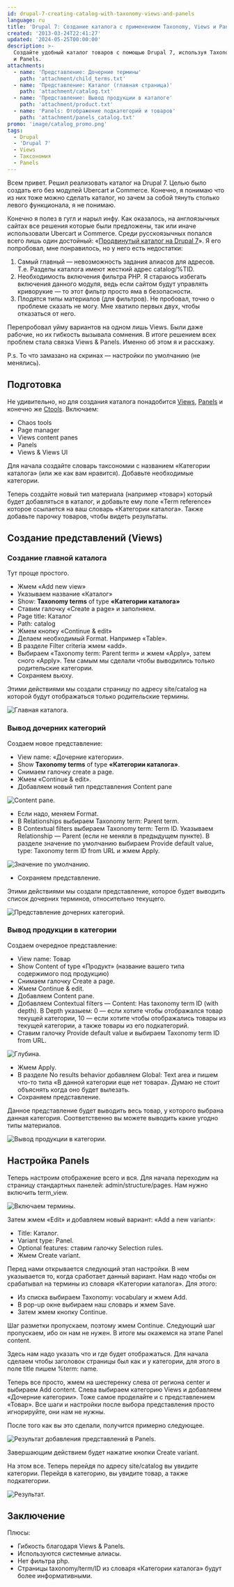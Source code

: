```yaml
---
id: drupal-7-creating-catalog-with-taxonomy-views-and-panels
language: ru
title: 'Drupal 7: Создание каталога с применением Taxonomy, Views и Panels'
created: '2013-03-24T22:41:27'
updated: '2024-05-25T00:00:00'
description: >-
  Создайте удобный каталог товаров с помощью Drupal 7, используя Taxonomy, Views
  и Panels.
attachments:
  - name: 'Представление: Дочерние термины'
    path: 'attachment/child_terms.txt'
  - name: 'Представление: Каталог (главная страница)'
    path: 'attachment/catalog.txt'
  - name: 'Представление: Вывод продукции в каталоге'
    path: 'attachment/product.txt'
  - name: 'Panels: Отображение подкатегорий и товаров'
    path: 'attachment/panels_catalog.txt'
promo: 'image/catalog_promo.png'
tags:
  - Drupal
  - 'Drupal 7'
  - Views
  - Таксономия
  - Panels
---
```


Всем привет. Решил реализовать каталог на Drupal 7. Целью было создать его без
модулей Ubercart и Commerce. Конечно, я понимаю что из них тоже можно сделать
каталог, но зачем за собой тянуть столько левого функционала, я не понимаю.

Конечно я полез в гугл и нарыл инфу. Как оказалось, на англоязычных сайтах все
решения которые были предложены, так или иначе использовали Ubercart и Commerce.
Среди русскоязычных попался всего лишь один
достойный: «[Продвинутый каталог на Drupal 7](http://druit.ru/blogs/views/384)».
Я его попробовал, мне понравилось, но у него есть недостатки:

1. Самый главный — невозможность задания алиасов для адресов. Т.е. Разделы
   каталога имеют жесткий адрес catalog/%TID.
2. Необходимость включения фильтра PHP. Я стараюсь избегать включения данного
   модуля, ведь если сайтом будут управлять криворукие — то этот фильтр просто
   яма в безопасности.
3. Плодятся типы материалов (для фильтров). Не пробовал, точно о проблеме
   сказать не могу. Мне хватило первых двух, чтобы отказаться от него.

Перепробовал уйму вариантов на одном лишь Views. Были даже рабочие, но их
гибкость вызывала сомнения. В итоге решением всех проблем стала связка Views &
Panels. Именно об этом я и расскажу.

P.s. То что замазано на скринах — настройки по умолчанию (не менялись).

## Подготовка

Не удивительно, но для создания каталога
понадобится [Views](http://drupal.org/project/views), [Panels](http://drupal.org/project/panels)
и конечно же [Ctools](http://drupal.org/project/ctools). Включаем:

- Chaos tools
- Page manager
- Views content panes
- Panels
- Views & Views UI

Для начала создайте словарь таксономии с названием «Категории каталога» (или же
как вам нравится). Добавьте необходимые категории.

Теперь создайте новый тип материала (например «товар») который будет добавляться
в каталог, и добавьте ему поле «Term reference» которое ссылается на ваш словарь
«Категории каталога». Также добавьте парочку товаров, чтобы видеть результаты.

## Создание представлений (Views)

### Создание главной каталога

Тут проще простого.

- Жмем «Add new view»
- Указываем название «Каталог»
- Show: **Taxonomy terms** of type **«Категории каталога»**
- Ставим галочку «Create a page» и заполняем.
- Page title: Каталог
- Path: catalog
- Жмем кнопку «Continue & edit»
- Делаем необходимый Format. Например «Table».
- В разделе Filter criteria жмем «add».
- Выбираем «Taxonomy term: Parent term» и жмем «Apply», затем сного «Apply». Тем
  самым мы сделали чтобы выводились только родительские категории.
- Сохраняем вьюху.

Этими действиями мы создали страницу по адресу site/catalog на которой будут
отображаться только родительские термины.

![Главная каталога.](image/1.png)

### Вывод дочерних категорий

Создаем новое представление:

- View name: «Дочерние категории».
- Show **Taxonomy terms** of type **«Категории каталога»**.
- Снимаем галочку create a page.
- Жмем «Continue & edit».
- Добавляем новый тип представления Content pane

![Content pane.](image/2.png)

- Если надо, меняем Format.
- В Relationships выбираем Taxonomy term: Parent term.
- В Contextual filters выбираем Taxonomy term: Term ID. Указываем Relationship —
  Parent (если не меняли в предыдущем пункте). В разделе значение по умолчанию
  выбираем Provide default value, type: Taxonomy term ID from URL и жмем Apply.

![Значение по умолчанию.](image/3.png)

- Сохраняем представление.

Этими действиями мы создали представление, которое будет выводить список
дочерних терминов, относительно текущего.

![Представление дочерних категорий.](image/4.png)

### Вывод продукции в категории

Создаем очередное представление:

- View name: Товар
- Show Content of type «Продукт» (название вашего типа содержимого под
  продукцию)
- Снимаем галочку Create a page.
- Жмем Continue & edit.
- Добавляем Content pane.
- Добавляем Contextual filters — Content: Has taxonomy term ID (with depth). В
  Depth указыем: 0 — если хотите чтобы отображался товар текущей категории, 10 —
  если хотите чтобы отображались товары из текущей категории, а также товары из
  его подкатегорий.
- Ставим галочку Provide default value и выбираем Taxonomy term ID from URL.

![Глубина.](image/5.png)

- Жмем Apply.
- В разделе No results behavior добавляем Global: Text area и пишем что-то типа
  «В данной категории еще нет товара». Думаю не стоит объяснять когда оно будет
  вылезать.
- Сохраняем представление.

Данное представление будет выводить весь товар, у которого выбрана данная
категория. Соответственно вы можете выводить какие угодно типы материалов.

![Вывод продукции в категории.](image/6.png)

## Настройка Panels

Теперь настроим отображение всего и вся. Для начала переходим на страницу
стандартных панелей: admin/structure/pages. Нам нужно включить term_view.

![Включаем термины.](image/7.png)

Затем жмем «Edit» и добавляем новый вариант: «Add a new variant»:

- Title: Каталог.
- Variant type: Panel.
- Optional features: ставим галочку Selection rules.
- Жмем Create variant.

Перед нами открывается следующий этап настройки. В нем указывается то, когда
сработает данный вариант. Нам надо чтобы он срабатывал на термины из словаря
«Категории каталога». Для этого:

- Из списка выбираем Taxonomy: vocabulary и жмем Add.
- В pop-up окне выбираем наш словарь и жмем Save.
- Затем жмем кнопку Continue.

Шаг разметки пропускаем, поэтому жмем Continue. Следующий шаг пропускаем, ибо он
нам не нужен. В итоге мы окажемся на этапе Panel content.

Здесь нам надо указать что и где будет отображаться. Для начала сделаем чтобы
заголовок страницы был как и у категории, для этого в поле title пишем %term:
name.

Теперь все просто, жмем на шестеренку слева от региона center и выбираем Add
content. Слева выбираем категорию Views и добавляем «Дочерние категории». Тоже
самое проделайте и с представлением «Товар». Все шаги и настройки после выбора
представления просто игнорируйте, они нам не нужны.

После того как вы это сделали, получится примерно следующее.

![Результат добавления представлений в Panels.](image/8.png)

Завершающим действием будет нажатие кнопки Create variant.

На этом все. Теперь перейдя по адресу site/catalog вы увидите категории. Перейдя
в категорию, вы увидите товар, а также подкатегории.

![Результат.](image/9.png)

## Заключение

Плюсы:

- Гибкость благодаря Views & Panels.
- Используются системные алиасы.
- Нет фильтра php.
- Cтраницы taxonomy/term/ID из словаря «Категории каталога» будут более
  информативными.
